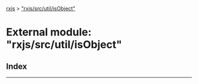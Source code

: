[rxjs](../README.md) > ["rxjs/src/util/isObject"](../modules/_rxjs_src_util_isobject_.md)

# External module: "rxjs/src/util/isObject"

## Index

---

